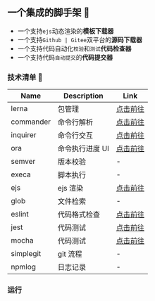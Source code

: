 ## 一个集成的脚手架 :green_heart:

- 一个支持`ejs`动态渲染的**模板下载器**
- 一个支持`Github | Gitee`双平台的**源码下载器**
- 一个支持代码自动化`校验`和`测试`**代码检查器**
- 一个支持代码`自动提交`的**代码提交器**

### 技术清单 :pencil:

| Name      | Description     | Link                                                 |
| --------- | --------------- | ---------------------------------------------------- |
| lerna     | 包管理          | [点击前往](https://github.com/lerna/lerna)           |
| commander | 命令行解析      | [点击前往](https://github.com/tj/commander.js)       |
| inquirer  | 命令行交互      | [点击前往](https://github.com/SBoudrias/Inquirer.js) |
| ora       | 命令执行进度 UI | [点击前往](https://github.com/sindresorhus/ora)      |
| semver    | 版本校验        | -                                                    |
| execa     | 脚本执行        | -                                                    |
| ejs       | ejs 渲染        | [点击前往](https://github.com/mde/ejs)               |
| glob      | 文件检索        | -                                                    |
| eslint    | 代码格式检查    | [点击前往](https://github.com/eslint/eslint)         |
| jest      | 代码测试        | [点击前往](https://jestjs.io/)                       |
| mocha     | 代码测试        | [点击前往](https://github.com/mochajs/mocha)         |
| simplegit | git 流程        | -                                                    |
| npmlog    | 日志记录        | -                                                    |

### 运行
